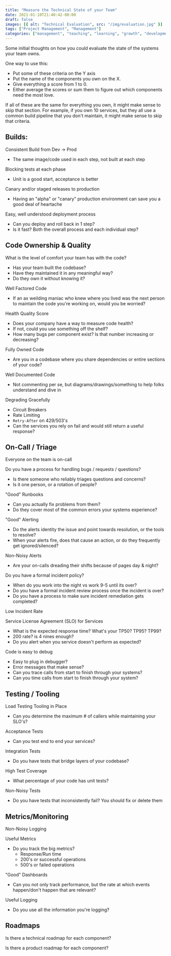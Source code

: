 ```yaml
---
title: "Measure the Technical State of your Team"
date: 2021-01-10T21:40:42-08:00
draft: false
images: [{ alt: "Technical Evaluation", src: "/img/evaluation.jpg" }]
tags: ["Project Management", "Management"]
categories: ["management", "teaching", "learning", "growth", "development", "classes", "evaluation"]
---
```


Some initial thoughts on how you could evaluate the state of the systems your team owns.

One way to use this:
* Put some of these criteria on the Y axis
* Put the name of the components you own on the X.
* Give everything a score from 1 to 0.
* Either average the scores or sum them to figure out which components need the most love.

If all of these are the same for everything you own, it might make sense to skip that section. For example, if you own 10 services, but they all use a common build pipeline that you don't maintain, it might make sense to skip that criteria.

## Builds:

Consistent Build from Dev -> Prod
* The same image/code used in each step, not built at each step

Blocking tests at each phase
* Unit is a good start, acceptance is better

Canary and/or staged releases to production
* Having an "alpha" or "canary" production environment can save you a good deal of heartache

Easy, well understood deployment process
* Can you deploy and roll back in 1 step?
* Is it fast? Both the overall process and each individual step?

## Code Ownership & Quality

What is the level of comfort your team has with the code?
* Has your team built the codebase?
* Have they maintained it in any meaningful way?
* Do they own it without knowing it?

Well Factored Code
* If an ax weilding maniac who knew where you lived was the next person to maintain the code you're working on, would you be worried?

Health Quality Score
* Does your company have a way to measure code health?
* If not, could you use something off the shelf?
* How many bugs per component exist? Is that number increasing or decreasing?

Fully Owned Code
* Are you in a codebase where you share dependencies or entire sections of your code?

Well Documented Code
* Not commenting per se, but diagrams/drawings/something to help folks understand and dive in

Degrading Gracefully
* Circuit Breakers
* Rate Limiting
* `Retry-After` on 429/503's
* Can the services you rely on fail and would still return a useful response?

## On-Call / Triage

Everyone on the team is on-call

Do you have a process for handling bugs / requests / questions?
* Is there someone who reliably triages questions and concerns?
* Is it one person, or a rotation of people?

"Good" Runbooks
* Can you actually fix problems from them?
* Do they cover most of the common errors your systems experience?

"Good" Alerting
* Do the alerts identity the issue and point towards resolution, or the tools to resolve?
* When your alerts fire, does that cause an action, or do they frequently get ignored/silenced?

Non-Noisy Alerts
* Are your on-calls dreading their shifts because of pages day & night?

Do you have a formal incident policy?
* When do you work into the night vs work 9-5 until its over?
* Do you have a formal incident review process once the incident is over?
* Do you have a process to make sure incident remediation gets completed?

Low Incident Rate

Service License Agreement (SLO) for Services
* What is the expected response time? What's your TP50? TP95? TP99?
* 200 rate? is 4 nines enough?
* Do you alert when you service doesn't perform as expected?

Code is easy to debug
* Easy to plug in debugger?
* Error messages that make sense?
* Can you trace calls from start to finish through your systems?
* Can you time calls from start to finish through your system?

## Testing / Tooling

Load Testing Tooling in Place
* Can you determine the maximum # of callers while maintaining your SLO's?

Acceptance Tests
* Can you test end to end your services?

Integration Tests
* Do you have tests that bridge layers of your codebase?

High Test Coverage
* What percentage of your code has unit tests?

Non-Noisy Tests
* Do you have tests that inconsistently fail? You should fix or delete them

## Metrics/Monitoring

Non-Noisy Logging

Useful Metrics
* Do you track the big metrics?
  * Response/Run time
  * 200's or successful operations
  * 500's or failed operations

"Good" Dashboards
* Can you not only track performance, but the rate at which events happen/don't happen that are relevant?

Useful Logging
* Do you use all the information you're logging?

## Roadmaps

Is there a technical roadmap for each component?

Is there a product roadmap for each component?
